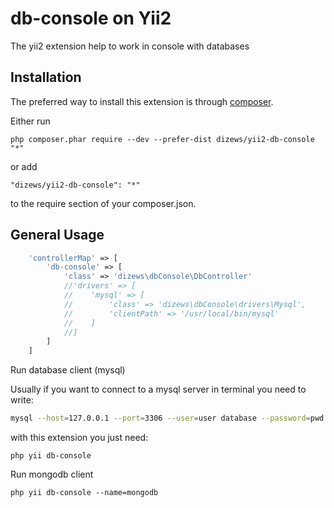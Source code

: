 db-console on Yii2
==================

The yii2 extension help to work in console with databases

Installation
------------

The preferred way to install this extension is through [composer](http://getcomposer.org/download/).

Either run

```
php composer.phar require --dev --prefer-dist dizews/yii2-db-console "*"
```

or add

```
"dizews/yii2-db-console": "*"
```

to the require section of your composer.json.

General Usage
-------------

```php
    'controllerMap' => [
        'db-console' => [
            'class' => 'dizews\dbConsole\DbController'
            //'drivers' => [
            //    'mysql' => [
            //        'class' => 'dizews\dbConsole\drivers\Mysql',
            //        'clientPath' => '/usr/local/bin/mysql'
            //    ]
            //]
        ]
    ]
```

Run database client (mysql)

Usually if you want to connect to a mysql server in terminal you need to write:

```bash
mysql --host=127.0.0.1 --port=3306 --user=user database --password=pwd
```

with this extension you just need:

```
php yii db-console
```

Run mongodb client

```
php yii db-console --name=mongodb
```


